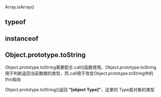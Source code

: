 Array.isArray()

## typeof



## instanceof



## Object.prototype.toString

Object.prototype.toString需要配合.call()函数使用。Object.prototype.toString用于判断返回当前数据的类型，而.call用于改变Object.prototype.toString中的this指向



Object.prototype.toString()返回 **"[object Type]"**，这里的 Type是对象的类型